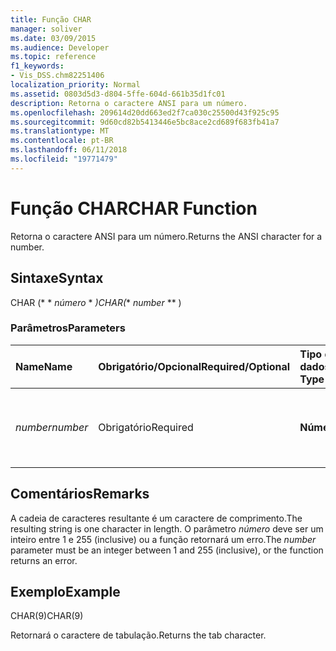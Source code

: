 ```yaml
---
title: Função CHAR
manager: soliver
ms.date: 03/09/2015
ms.audience: Developer
ms.topic: reference
f1_keywords:
- Vis_DSS.chm82251406
localization_priority: Normal
ms.assetid: 0803d5d3-d804-5ffe-604d-661b35d1fc01
description: Retorna o caractere ANSI para um número.
ms.openlocfilehash: 209614d20dd663ed2f7ca030c25500d43f925c95
ms.sourcegitcommit: 9d60cd82b5413446e5bc8ace2cd689f683fb41a7
ms.translationtype: MT
ms.contentlocale: pt-BR
ms.lasthandoff: 06/11/2018
ms.locfileid: "19771479"
---
```

# <a name="char-function"></a><span data-ttu-id="8063b-103">Função CHAR</span><span class="sxs-lookup"><span data-stu-id="8063b-103">CHAR Function</span></span>

<span data-ttu-id="8063b-104">Retorna o caractere ANSI para um número.</span><span class="sxs-lookup"><span data-stu-id="8063b-104">Returns the ANSI character for a number.</span></span>
  
## <a name="syntax"></a><span data-ttu-id="8063b-105">Sintaxe</span><span class="sxs-lookup"><span data-stu-id="8063b-105">Syntax</span></span>

<span data-ttu-id="8063b-106">CHAR (* * *número* * *)</span><span class="sxs-lookup"><span data-stu-id="8063b-106">CHAR(** *number* ** )</span></span> 
  
### <a name="parameters"></a><span data-ttu-id="8063b-107">Parâmetros</span><span class="sxs-lookup"><span data-stu-id="8063b-107">Parameters</span></span>

|<span data-ttu-id="8063b-108">**Name**</span><span class="sxs-lookup"><span data-stu-id="8063b-108">**Name**</span></span>|<span data-ttu-id="8063b-109">**Obrigatório/Opcional**</span><span class="sxs-lookup"><span data-stu-id="8063b-109">**Required/Optional**</span></span>|<span data-ttu-id="8063b-110">**Tipo de dados**</span><span class="sxs-lookup"><span data-stu-id="8063b-110">**Data Type**</span></span>|<span data-ttu-id="8063b-111">**Descrição**</span><span class="sxs-lookup"><span data-stu-id="8063b-111">**Description**</span></span>|
|:-----|:-----|:-----|:-----|
| <span data-ttu-id="8063b-112">_number_</span><span class="sxs-lookup"><span data-stu-id="8063b-112">_number_</span></span> <br/> |<span data-ttu-id="8063b-113">Obrigatório</span><span class="sxs-lookup"><span data-stu-id="8063b-113">Required</span></span>  <br/> |<span data-ttu-id="8063b-114">**Número**</span><span class="sxs-lookup"><span data-stu-id="8063b-114">**Number**</span></span> <br/> |<span data-ttu-id="8063b-115">O número de caractere ANSI você deseja obter.</span><span class="sxs-lookup"><span data-stu-id="8063b-115">The number whose ANSI character you want to get.</span></span>  <br/> |
   
## <a name="remarks"></a><span data-ttu-id="8063b-116">Comentários</span><span class="sxs-lookup"><span data-stu-id="8063b-116">Remarks</span></span>

<span data-ttu-id="8063b-117">A cadeia de caracteres resultante é um caractere de comprimento.</span><span class="sxs-lookup"><span data-stu-id="8063b-117">The resulting string is one character in length.</span></span> <span data-ttu-id="8063b-118">O parâmetro _número_ deve ser um inteiro entre 1 e 255 (inclusive) ou a função retornará um erro.</span><span class="sxs-lookup"><span data-stu-id="8063b-118">The  _number_ parameter must be an integer between 1 and 255 (inclusive), or the function returns an error.</span></span> 
  
## <a name="example"></a><span data-ttu-id="8063b-119">Exemplo</span><span class="sxs-lookup"><span data-stu-id="8063b-119">Example</span></span>

<span data-ttu-id="8063b-120">CHAR(9)</span><span class="sxs-lookup"><span data-stu-id="8063b-120">CHAR(9)</span></span> 
  
<span data-ttu-id="8063b-121">Retornará o caractere de tabulação.</span><span class="sxs-lookup"><span data-stu-id="8063b-121">Returns the tab character.</span></span> 
  

